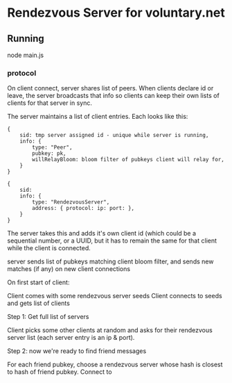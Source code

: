 # Rendezvous Server for voluntary.net

## Running

node main.js


### protocol

On client connect, server shares list of peers.
When clients declare id or leave, the server broadcasts that info so clients can 
keep their own lists of clients for that server in sync.

The server maintains a list of client entries. Each looks like this:

    {
        sid: tmp server assigned id - unique while server is running,
        info: {
            type: "Peer",
            pubkey: pk,
            willRelayBloom: bloom filter of pubkeys client will relay for,
        }
    }

    {
        sid: 
        info: {
            type: "RendezvousServer",
            address: { protocol: ip: port: },
        }
    }


    
The server takes this and adds it's own client id (which could be a sequential number, or a UUID, but it has to
remain the same for that client while the client is connected.


server sends list of pubkeys matching client bloom filter,
and sends new matches (if any) on new client connections


On first start of client:

Client comes with some rendezvous server seeds
Client connects to seeds and gets list of clients

Step 1: Get full list of servers

Client picks some other clients at random and asks for their rendezvous server list (each server entry is an ip & port).

Step 2: now we're ready to find friend messages

For each friend pubkey, choose a rendezvous server whose hash is closest to hash of friend pubkey.
Connect to 


